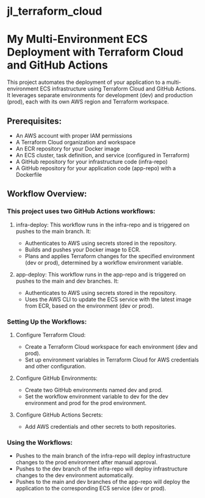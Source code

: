 # jl_terraform_cloud
# My Multi-Environment ECS Deployment with Terraform Cloud and GitHub Actions

This project automates the deployment of your application to a multi-environment ECS infrastructure using Terraform Cloud and GitHub Actions. It leverages separate environments for development (dev) and production (prod), each with its own AWS region and Terraform workspace.

## Prerequisites:
- An AWS account with proper IAM permissions
- A Terraform Cloud organization and workspace
- An ECR repository for your Docker image
- An ECS cluster, task definition, and service (configured in Terraform)
- A GitHub repository for your infrastructure code (infra-repo)
- A GitHub repository for your application code (app-repo) with a Dockerfile

## Workflow Overview:
### This project uses two GitHub Actions workflows:
1. infra-deploy: This workflow runs in the infra-repo and is triggered on pushes to the main branch. It:
    - Authenticates to AWS using secrets stored in the repository.
    - Builds and pushes your Docker image to ECR.
    - Plans and applies Terraform changes for the specified environment (dev or prod), determined by a workflow environment variable.

2. app-deploy: This workflow runs in the app-repo and is triggered on pushes to the main and dev branches. It:
    - Authenticates to AWS using secrets stored in the repository.
    - Uses the AWS CLI to update the ECS service with the latest image from ECR, based on the environment (dev or prod).

### Setting Up the Workflows:
1. Configure Terraform Cloud:
    - Create a Terraform Cloud workspace for each environment (dev and prod).
    - Set up environment variables in Terraform Cloud for AWS credentials and other configuration.

2. Configure GitHub Environments:
    - Create two GitHub environments named dev and prod.
    - Set the workflow environment variable to dev for the dev environment and prod for the prod environment.

3. Configure GitHub Actions Secrets:
    - Add AWS credentials and other secrets to both repositories.

### Using the Workflows:
- Pushes to the main branch of the infra-repo will deploy infrastructure changes to the prod environment after manual approval.
- Pushes to the dev branch of the infra-repo will deploy infrastructure changes to the dev environment automatically.
- Pushes to the main and dev branches of the app-repo will deploy the application to the corresponding ECS service (dev or prod).